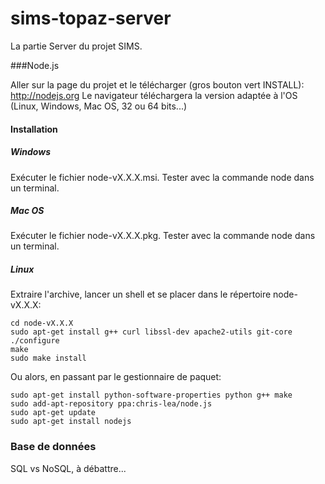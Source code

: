 sims-topaz-server
=================

La partie Server du projet SIMS.

###Node.js

Aller sur la page du projet et le télécharger (gros bouton vert INSTALL): http://nodejs.org
Le navigateur téléchargera la version adaptée à l'OS (Linux, Windows, Mac OS, 32 ou 64 bits...)

#### Installation

##### Windows

Exécuter le fichier node-vX.X.X.msi.
Tester avec la commande node dans un terminal.

##### Mac OS

Exécuter le fichier node-vX.X.X.pkg.
Tester avec la commande node dans un terminal.

##### Linux

Extraire l'archive, lancer un shell et se placer dans le répertoire node-vX.X.X:
```
cd node-vX.X.X
sudo apt-get install g++ curl libssl-dev apache2-utils git-core
./configure
make
sudo make install
```

Ou alors, en passant par le gestionnaire de paquet:
```
sudo apt-get install python-software-properties python g++ make
sudo add-apt-repository ppa:chris-lea/node.js
sudo apt-get update
sudo apt-get install nodejs
```

### Base de données

SQL vs NoSQL, à débattre...
